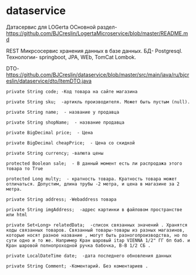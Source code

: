 # dataservice
Датасервис для LOGerta
ОСновной раздел- https://github.com/BJCreslin/LogertaMicroservice/blob/master/README.md  

REST Микрсосервис хранения данных в базе данных.
БД- Postgresql.
Технологии- springboot, JPA, WEb, TomCat  Lombok.

DTO- https://github.com/BJCreslin/dataservice/blob/master/src/main/java/ru/bjcreslin/dataservice/dto/ItemDTO.java

    private String code; -Код товара на сайте магазина 
    
    private String sku;  -артикль производителя. Может быть пустым (null).
    
    private String name;  - название у продавца
    
    private String shopName;  - название продавца
    
    private BigDecimal price;  - Цена
    
    private BigDecimal cheapPrice;  - Цена со скидкой
    
    private String currency; -валюта цены
    
    protected Boolean sale;  - В данный момент есть ли распродажа этого товара то True
    
    protected Long multy;  - кратность товара. Кратность товара может отличаться. Допустим, длина трубы -2 метра, и цена в магазине за 2 метра.
    
    private String address; -Webaddress товара
    
    private String imgAddress;  -адрес картинки в файловом пространстве или html 
    
    private Set<Long> relatedData;  -список связанных значений . Хранятся коды связанных товаров. Связанный товары-товары из разных магазинов, которые носят разное название , могут быть разногопроизводства, но по сути одно и то же. Например Кран шаровый itap VIENNA 1/2" ГГ бп баб. и Кран шаровой полнопроходной ручка бабочка, В-В 1/2 СБ .
    
    private LocalDateTime date;  -дата последнего обновления данных
    
    private String Comment; -Коментарий. Без коментариев .
